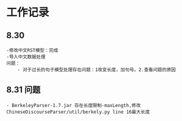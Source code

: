 # 工作记录
## 8.30
    -修改中文RST模型：完成
    -导入中文数据处理
    问题：
        - 对于过长的句子模型处理存在问题：1改变长度，加句号。2.查看问题的原因 
## 8.31 问题
    - BerkeleyParser-1.7.jar 存在长度限制-maxLength,修改ChineseDiscourseParser/util/berkely.py line 16最大长度